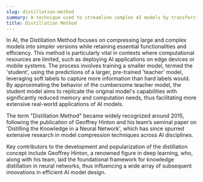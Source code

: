 ```yaml
---
slug: distillation-method
summary: A technique used to streamline complex AI models by transferring the knowledge of a large model into a smaller, more efficient model without significant loss in performance.
title: Distillation Method
---
```


In AI, the Distillation Method focuses on compressing large and complex models into simpler versions while retaining essential functionalities and efficiency. This method is particularly vital in contexts where computational resources are limited, such as deploying AI applications on edge devices or mobile systems. The process involves training a smaller model, termed the 'student', using the predictions of a larger, pre-trained 'teacher' model, leveraging soft labels to capture more information than hard labels would. By approximating the behavior of the cumbersome teacher model, the student model aims to replicate the original model's capabilities with significantly reduced memory and computation needs, thus facilitating more extensive real-world applications of AI models.

The term "Distillation Method" became widely recognized around 2015, following the publication of Geoffrey Hinton and his team’s seminal paper on 'Distilling the Knowledge in a Neural Network', which has since spurred extensive research in model compression techniques across AI disciplines.

Key contributors to the development and popularization of the distillation concept include Geoffrey Hinton, a renowned figure in deep learning, who, along with his team, laid the foundational framework for knowledge distillation in neural networks, thus influencing a wide array of subsequent innovations in efficient AI model design.